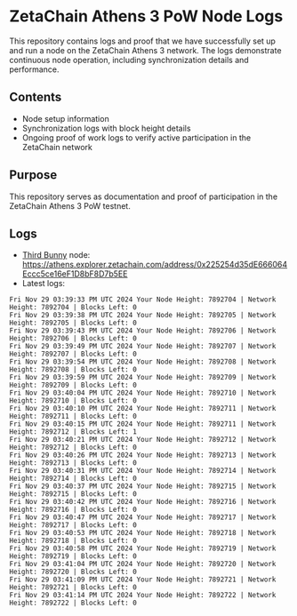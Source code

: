 # ZetaChain Athens 3 PoW Node Logs
This repository contains logs and proof that we have successfully set up and run a node on the ZetaChain Athens 3 network. The logs demonstrate continuous node operation, including synchronization details and performance.

## Contents
- Node setup information
- Synchronization logs with block height details
- Ongoing proof of work logs to verify active participation in the ZetaChain network

## Purpose
This repository serves as documentation and proof of participation in the ZetaChain Athens 3 PoW testnet.

## Logs

- [Third Bunny](https://thirdbunny.xyz/) node: https://athens.explorer.zetachain.com/address/0x225254d35dE666064Eccc5ce16eF1D8bF8D7b5EE
- Latest logs:
```
Fri Nov 29 03:39:33 PM UTC 2024 Your Node Height: 7892704 | Network Height: 7892704 | Blocks Left: 0
Fri Nov 29 03:39:38 PM UTC 2024 Your Node Height: 7892705 | Network Height: 7892705 | Blocks Left: 0
Fri Nov 29 03:39:43 PM UTC 2024 Your Node Height: 7892706 | Network Height: 7892706 | Blocks Left: 0
Fri Nov 29 03:39:49 PM UTC 2024 Your Node Height: 7892707 | Network Height: 7892707 | Blocks Left: 0
Fri Nov 29 03:39:54 PM UTC 2024 Your Node Height: 7892708 | Network Height: 7892708 | Blocks Left: 0
Fri Nov 29 03:39:59 PM UTC 2024 Your Node Height: 7892709 | Network Height: 7892709 | Blocks Left: 0
Fri Nov 29 03:40:04 PM UTC 2024 Your Node Height: 7892710 | Network Height: 7892710 | Blocks Left: 0
Fri Nov 29 03:40:10 PM UTC 2024 Your Node Height: 7892711 | Network Height: 7892711 | Blocks Left: 0
Fri Nov 29 03:40:15 PM UTC 2024 Your Node Height: 7892711 | Network Height: 7892712 | Blocks Left: 1
Fri Nov 29 03:40:21 PM UTC 2024 Your Node Height: 7892712 | Network Height: 7892712 | Blocks Left: 0
Fri Nov 29 03:40:26 PM UTC 2024 Your Node Height: 7892713 | Network Height: 7892713 | Blocks Left: 0
Fri Nov 29 03:40:31 PM UTC 2024 Your Node Height: 7892714 | Network Height: 7892714 | Blocks Left: 0
Fri Nov 29 03:40:37 PM UTC 2024 Your Node Height: 7892715 | Network Height: 7892715 | Blocks Left: 0
Fri Nov 29 03:40:42 PM UTC 2024 Your Node Height: 7892716 | Network Height: 7892716 | Blocks Left: 0
Fri Nov 29 03:40:47 PM UTC 2024 Your Node Height: 7892717 | Network Height: 7892717 | Blocks Left: 0
Fri Nov 29 03:40:53 PM UTC 2024 Your Node Height: 7892718 | Network Height: 7892718 | Blocks Left: 0
Fri Nov 29 03:40:58 PM UTC 2024 Your Node Height: 7892719 | Network Height: 7892719 | Blocks Left: 0
Fri Nov 29 03:41:04 PM UTC 2024 Your Node Height: 7892720 | Network Height: 7892720 | Blocks Left: 0
Fri Nov 29 03:41:09 PM UTC 2024 Your Node Height: 7892721 | Network Height: 7892721 | Blocks Left: 0
Fri Nov 29 03:41:14 PM UTC 2024 Your Node Height: 7892722 | Network Height: 7892722 | Blocks Left: 0
```
